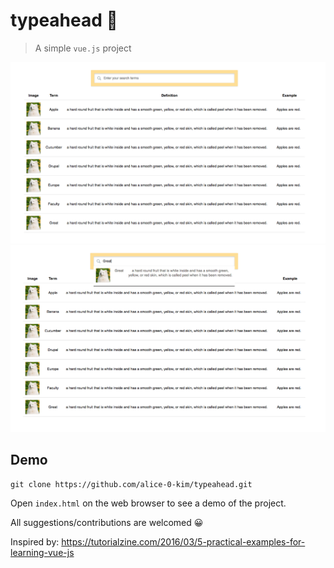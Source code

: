 # typeahead :speech_balloon:
> A simple `vue.js` project

![demo](https://github.com/alice-0-kim/typeahead/blob/master/Screen%20Shot%202018-06-21%20at%204.14.01%20PM.png)
![demo](https://github.com/alice-0-kim/typeahead/blob/master/Screen%20Shot%202018-06-21%20at%204.14.37%20PM.png)

## Demo
```
git clone https://github.com/alice-0-kim/typeahead.git
```
Open `index.html` on the web browser to see a demo of the project.

All suggestions/contributions are welcomed :grinning:

Inspired by: https://tutorialzine.com/2016/03/5-practical-examples-for-learning-vue-js
